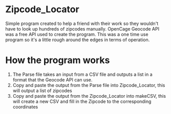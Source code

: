 # Zipcode_Locator
Simple program created to help a friend with their work so they wouldn't have to look up hundreds of zipcodes manually. OpenCage Geocode API was a free API used to create the program. This was a one time use program so it's a little rough around the edges in terms of operation. 
# How the program works
<ol>
  <li>The Parse file takes an input from a CSV file and outputs a list in a format that the Geocode API can use.</li>
  <li>Copy and paste the output from the Parse file into Zipcode_Locator, this will output a list of zipcodes</li>
  <li>Copy and paste the output from the Zipcode_Locator into makeCSV, this will create a new CSV and fill in the Zipcode to the corresponding coordinates</li>
</ol>

